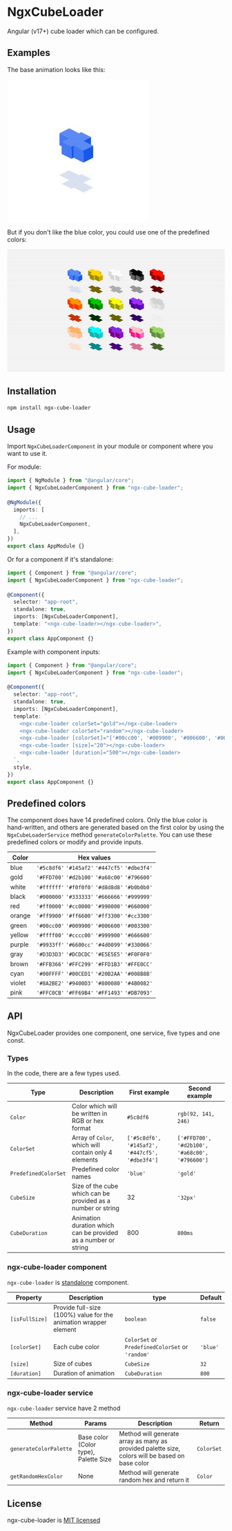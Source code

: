 # NgxCubeLoader

Angular (v17+) cube loader which can be configured.

## Examples

The base animation looks like this:

<img src="./assets/visual-single.gif" alt="example view of single animation">

But if you don't like the blue color, you could use one of the predefined colors:

<img src="./assets/visual.gif" alt="example view of many animation">

## Installation

```bash
npm install ngx-cube-loader
```

## Usage

Import `NgxCubeLoaderComponent` in your module or component where you want to use it.

For module:

```ts
import { NgModule } from "@angular/core";
import { NgxCubeLoaderComponent } from "ngx-cube-loader";

@NgModule({
  imports: [
    // ...
    NgxCubeLoaderComponent,
  ],
})
export class AppModule {}
```

Or for a component if it's standalone:

```ts
import { Component } from "@angular/core";
import { NgxCubeLoaderComponent } from "ngx-cube-loader";

@Component({
  selector: "app-root",
  standalone: true,
  imports: [NgxCubeLoaderComponent],
  template: "<ngx-cube-loader></ngx-cube-loader>",
})
export class AppComponent {}
```

Example with component inputs:

```ts
import { Component } from "@angular/core";
import { NgxCubeLoaderComponent } from "ngx-cube-loader";

@Component({
  selector: "app-root",
  standalone: true,
  imports: [NgxCubeLoaderComponent],
  template: `
    <ngx-cube-loader colorSet="gold"></ngx-cube-loader>
    <ngx-cube-loader colorSet="random"></ngx-cube-loader>
    <ngx-cube-loader [colorSet]="['#00cc00', '#009900', '#006600', '#003300']"></ngx-cube-loader>
    <ngx-cube-loader [size]="20"></ngx-cube-loader>
    <ngx-cube-loader [duration]="500"></ngx-cube-loader>
  `,
  style,
})
export class AppComponent {}
```

## Predefined colors

The component does have 14 predefined colors. Only the blue color is hand-written, and others are generated based on the first color by using the `NgxCubeLoaderService` method `generateColorPalette`. You can use these predefined colors or modify and provide inputs.

| Color  | Hex values                                      |
| ------ | ----------------------------------------------- |
| blue   | `'#5c8df6'` `'#145af2'` `'#447cf5'` `'#dbe3f4'` |
| gold   | `'#FFD700'` `'#d2b100'` `'#a68c00'` `'#796600'` |
| white  | `'#ffffff'` `'#f0f0f0'` `'#d8d8d8'` `'#b0b0b0'` |
| black  | `'#000000'` `'#333333'` `'#666666'` `'#999999'` |
| red    | `'#ff0000'` `'#cc0000'` `'#990000'` `'#660000'` |
| orange | `'#ff9900'` `'#ff6600'` `'#ff3300'` `'#cc3300'` |
| green  | `'#00cc00'` `'#009900'` `'#006600'` `'#003300'` |
| yellow | `'#ffff00'` `'#cccc00'` `'#999900'` `'#666600'` |
| purple | `'#9933ff'` `'#6600cc'` `'#4d0099'` `'#330066'` |
| gray   | `'#D3D3D3'` `'#DCDCDC'` `'#E5E5E5'` `'#F0F0F0'` |
| brown  | `'#FFB366'` `'#FFC299'` `'#FFD1B3'` `'#FFE0CC'` |
| cyan   | `'#00FFFF'` `'#00CED1'` `'#20B2AA'` `'#008B8B'` |
| violet | `'#8A2BE2'` `'#9400D3'` `'#800080'` `'#4B0082'` |
| pink   | `'#FFC0CB'` `'#FF69B4'` `'#FF1493'` `'#DB7093'` |

## API

NgxCubeLoader provides one component, one service, five types and one const.

### Types

In the code, there are a few types used.

| Type                 | Description                                                    | First example                                  | Second example                                 |
| -------------------- | -------------------------------------------------------------- | ---------------------------------------------- | ---------------------------------------------- |
| `Color`              | Color which will be written in RGB or hex format               | `#5c8df6`                                      | `rgb(92, 141, 246)`                            |
| `ColorSet`           | Array of `Color`, which will contain only 4 elements           | `['#5c8df6', '#145af2', '#447cf5', '#dbe3f4']` | `['#FFD700', '#d2b100', '#a68c00', '#796600']` |
| `PredefinedColorSet` | Predefined color names                                         | `'blue'`                                       | `'gold'`                                       |
| `CubeSize`           | Size of the cube which can be provided as a number or string   | 32                                             | `'32px'`                                       |
| `CubeDuration`       | Animation duration which can be provided as a number or string | 800                                            | `800ms`                                        |

### ngx-cube-loader component

`ngx-cube-loader` is [standalone](https://angular.io/guide/standalone-components) component.

| Property       | Description                                                      | type                                             | Default  |
| -------------- | ---------------------------------------------------------------- | ------------------------------------------------ | -------- |
| `[isFullSize]` | Provide full-size (100%) value for the animation wrapper element | `boolean`                                        | `false`  |
| `[colorSet]`   | Each cube color                                                  | `ColorSet` or `PredefinedColorSet` or `'random'` | `'blue'` |
| `[size]`       | Size of cubes                                                    | `CubeSize`                                       | `32`     |
| `[duration]`   | Duration of animation                                            | `CubeDuration`                                   | `800`    |

### ngx-cube-loader service

`ngx-cube-loader` service have 2 method

| Method                 | Params                                | Description                                                                                     | Return     |
| ---------------------- | ------------------------------------- | ----------------------------------------------------------------------------------------------- | ---------- |
| `generateColorPalette` | Base color (Color type), Palette Size | Method will generate array as many as provided palette size, colors will be based on base color | `ColorSet` |
| `getRandomHexColor`    | None                                  | Method will generate random hex and return it                                                   | `Color`    |

## License

ngx-cube-loader is [MIT licensed](https://github.com/KostaD02/kd-loader/blob/main/LICENSE)
